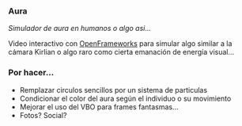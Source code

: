 ### Aura
_Simulador de aura en humanos o algo asi..._

Video interactivo con [OpenFrameworks](http://openframeworks.cc/) para simular algo similar a la cámara Kirlian o algo raro como cierta emanación de energía visual...

### Por hacer...

- Remplazar circulos sencillos por un sistema de particulas
- Condicionar el color del aura según el individuo o su movimiento
- Mejorar el uso del VBO para frames fantasmas...
- Fotos? Social?
